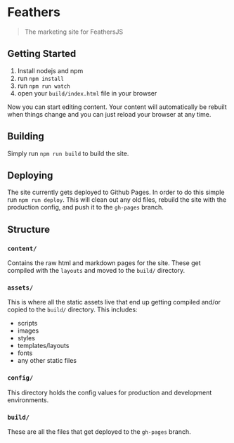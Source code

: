 Feathers
==================
> The marketing site for FeathersJS

## Getting Started

1. Install nodejs and npm
2. run `npm install`
3. run `npm run watch` 
4. open your `build/index.html` file in your browser

Now you can start editing content. Your content will automatically be rebuilt when things change and you can just reload your browser at any time.

## Building

Simply run `npm run build` to build the site.

## Deploying
The site currently gets deployed to Github Pages. In order to do this simple run `npm run deploy`. This will clean out any old files, rebuild the site with the production config, and push it to the `gh-pages` branch.

## Structure

### `content/`

Contains the raw html and markdown pages for the site. These get compiled with the `layouts` and moved to the `build/` directory.

### `assets/`

This is where all the static assets live that end up getting compiled and/or copied to the `build/` directory. This includes:

- scripts
- images
- styles
- templates/layouts
- fonts
- any other static files

### `config/`

This directory holds the config values for production and development environments.

### `build/`

These are all the files that get deployed to the `gh-pages` branch.
